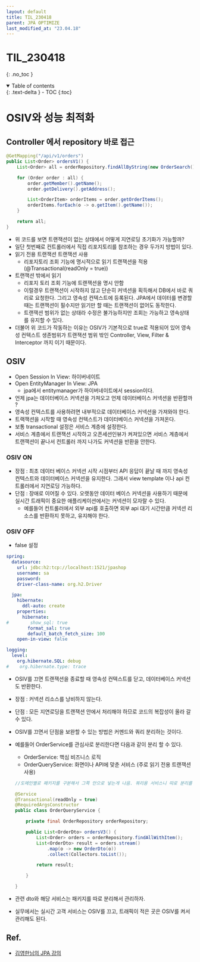 ```yaml
---
layout: default
title: TIL_230418
parent: JPA OPTIMIZE
last_modified_at: "23.04.18"
---
```


# TIL_230418
{: .no_toc }

<details open markdown="block">
  <summary>
    Table of contents
  </summary>
  {: .text-delta }
- TOC
{:toc}
</details>

# OSIV와 성능 최적화

## Controller 에서 repository 바로 접근

```java
@GetMapping("/api/v1/orders")
public List<Order> ordersV1() {
	List<Order> all = orderRepository.findAllByString(new OrderSearch());

	for (Order order : all) {
		order.getMember().getName();
		order.getDelivery().getAddress();

		List<OrderItem> orderItems = order.getOrderItems();
		orderItems.forEach(o -> o.getItem().getName());
	}

	return all;
}
```

- 위 코드를 보면 트랜잭션이 없는 상태에서 어떻게 지연로딩 초기화가 가능할까?
- 일단 첫번째로 컨트롤러에서 직접 리포지토리를 참조하는 경우 두가지 방법이 있다.
- 읽기 전용 트랜잭션 트랜잭션 사용
	- 리포지토리 조회 기능에 명시적으로 읽기 트랜잭션을 적용 (@Transactional(readOnly = true))
- 트랜잭션 밖에서 읽기
	- 리포지 토리 조회 기능에 트랜잭션을 명시 안함
	- 이럴경우 트랜잭션이 시작하지 않고 단순히 커넥션을 획득해서 DB에서 바로 쿼리로 요청한다. 그리고 영속성 컨텍스트에 등록된다. JPA에서 데이터를 변경할 때는 트랜잭션이 필수지만 읽기만 할 때는 트랜잭션이 없어도 동작한다. 
	- 트랜잭션 범위가 없는 상태라 수정은 불가능하지만 조회는 가능하고 영속상태를 유지할 수 있다.
- 더불어 위 코드가 작동하는 이유는 OSIV가 기본적으로 true로 적용되어 있어 영속성 컨텍스트 생존범위가 트랜잭션 범위 밖인 Controller, View, Filter & Interceptor 까지 이기 때문이다.



## OSIV
- Open Session In View: 하이버네이트 
- Open EntityManager In View: JPA
	- jpa에서 entitymanager가 하이버네이트에서 session이다.
- 언제 jpa는 데이터베이스 커넥션을 가져오고 언제 데이터베이스 커넥션을 반환할까 ?
- 영속성 컨텍스트를 사용하려면 내부적으로 데이터베이스 커넥션을 가져와야 한다.
- 트랙잭션을 시작할 때 영속성 컨텍스트가 데이터베이스 커넥션을 가져온다.
- 보통 transactional 설정은 서비스 계층에 설정한다.
- 서비스 계층에서 트랜잭션 시작하고 오픈세션인뷰가 켜져있으면 서비스 계층에서 트랜잭션이 끝나서 컨트롤러 까지 나가도 커넥션을 반환을 안한다.

### OSIV ON 
- 장점 : 최초 데이터 베이스 커넥션 시작 시점부터 API 응답이 끝날 때 까지 영속성 컨텍스트와 데이터베이스 커넥션을 유지한다. 그래서 view template 이나 api 컨트롤러에서 지연로딩 가능하다. 
- 단점 : 장애로 이어질 수 있다. 오랫동안 데이터 베이스 커넥션을 사용하기 때문에 실시간 트래픽이 중요한 애플리케이션에서는 커넥션이 모자랄 수 있다. 
	- 예를들어 컨트롤러에서 외부 api를 호출하면 외부 api 대기 시간만큼 커넥션 리소스를 반환하지 못하고, 유지해야 한다.

### OSIV OFF

- false 설정

```yaml
spring:
  datasource:
    url: jdbc:h2:tcp://localhost:1521/jpashop
    username: sa
    password:
    driver-class-name: org.h2.Driver

  jpa:
    hibernate:
      ddl-auto: create
    properties:
      hibernate:
#        show_sql: true
        format_sal: true
        default_batch_fetch_size: 100
    open-in-view: false

logging:
  level:
    org.hibernate.SQL: debug
#    org.hibernate.type: trace
```

- OSIV를 끄면 트랜잭션을 종료할 때 영속성 컨텍스트를 닫고, 데이터베이스 커넥션도 반환한다.
- 장점 : 커넥션 리소스를 낭비하지 않는다.
- 단점 : 모든 지연로딩을 트랜잭션 안에서 처리해야 하므로 코드의 복잡성이 올라 갈 수 있다.
- OSIV를 끄면서 단점을 보완할 수 있는 방법은 커멘드와 쿼리 분리하는 것이다.
- 예를들어 OrderService를 관심사로 분리한다면 다음과 같이 분리 할 수 있다.
	- OrderService: 핵심 비즈니스 로직
	- OrderQueryService: 화면이나 API에 맞춘 서비스 (주로 읽기 전용 트랜잭션 사용)

	```java
	//도메인별로 패키지를 구분해서 그쪽 안으로 넣는게 나음. 쿼리용 서비스니 따로 분리를 해야한다.

	@Service
	@Transactional(readOnly = true)
	@RequiredArgsConstructor
	public class OrderQueryService {

		private final OrderRepository orderRepository;

		public List<OrderDto> ordersV3() {
			List<Order> orders = orderRepository.findAllWithItem();
			List<OrderDto> result = orders.stream()
				.map(o -> new OrderDto(o))
				.collect(Collectors.toList());

			return result;

		}

	}
	```
- 관련 dto와 해당 서비스는 패키지를 따로 분리해서 관리하자.
- 실무에서는 실시간 고객 서비스는 OSIV를 끄고, 트래픽이 적은 곳은 OSIV를 켜서 관리해도 된다.



## Ref.
- <a href="https://www.inflearn.com/course/%EC%8A%A4%ED%94%84%EB%A7%81%EB%B6%80%ED%8A%B8-JPA-API%EA%B0%9C%EB%B0%9C-%EC%84%B1%EB%8A%A5%EC%B5%9C%EC%A0%81%ED%99%94/dashboard">김영한님의 JPA 강의</a>

